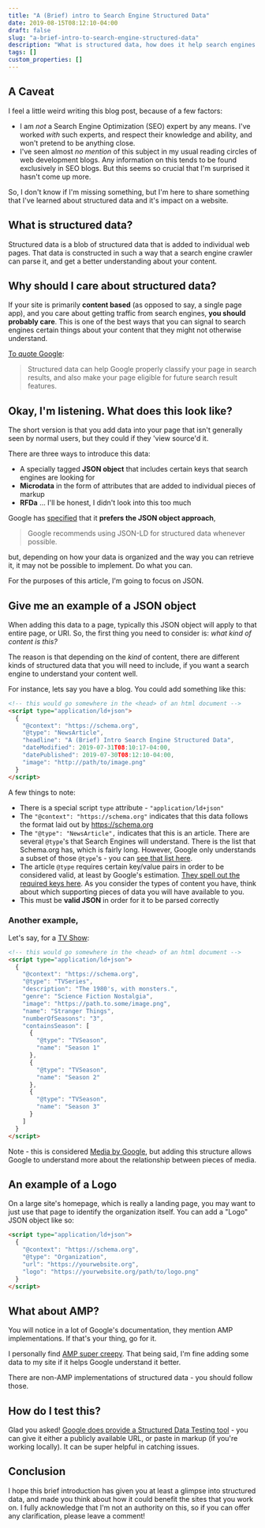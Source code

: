 ```yaml
---
title: "A (Brief) intro to Search Engine Structured Data"
date: 2019-08-15T08:12:10-04:00
draft: false
slug: "a-brief-intro-to-search-engine-structured-data"
description: "What is structured data, how does it help search engines understand your content, and how to add it to your site."
tags: []
custom_properties: []
---
```


## A Caveat

I feel a little weird writing this blog post, because of a few factors:

- I am _not_ a Search Engine Optimization (SEO) expert by any means. I've worked _with_ such experts, and respect their knowledge and ability, and won't pretend to be anything close.
- I've seen almost _no mention_ of this subject in my usual reading circles of web development blogs. Any information on this tends to be found exclusively in SEO blogs. But this seems so crucial that I'm surprised it hasn't come up more.

So, I don't know if I'm missing something, but I'm here to share something that I've learned about structured data and it's impact on a website.

## What is structured data?

Structured data is a blob of structured data that is added to individual web pages. That data is constructed in such a way that a search engine crawler can parse it, and get a better understanding about your content.

## Why should I care about structured data?

If your site is primarily **content based** (as opposed to say, a single page app), and you care about getting traffic from search engines, **you should probably care**. This is one of the best ways that you can signal to search engines certain things about your content that they might not otherwise understand.

[To quote Google](https://developers.google.com/search/docs/guides/search-features):

> Structured data can help Google properly classify your page in search results, and also make your page eligible for future search result features.

## Okay, I'm listening. What does this look like?

The short version is that you add data into your page that isn't generally seen by normal users, but they could if they 'view source'd it.

There are three ways to introduce this data:

- A specially tagged **JSON object** that includes certain keys that search engines are looking for
- **Microdata** in the form of attributes that are added to individual pieces of markup
- **RFDa** ... I'll be honest, I didn't look into this too much

Google has [specified](https://developers.google.com/search/docs/guides/intro-structured-data#structured-data-format) that it **prefers the JSON object approach**,

> Google recommends using JSON-LD for structured data whenever possible.

but, depending on how your data is organized and the way you can retrieve it, it may not be possible to implement. Do what you can.

For the purposes of this article, I'm going to focus on JSON.

## Give me an example of a JSON object

When adding this data to a page, typically this JSON object will apply to that entire page, or URI. So, the first thing you need to consider is: _what kind of content is this?_

The reason is that depending on the _kind_ of content, there are different kinds of structured data that you will need to include, if you want a search engine to understand your content well.

For instance, lets say you have a blog. You could add something like this:

```html
<!-- this would go somewhere in the <head> of an html document -->
<script type="application/ld+json">
  {
    "@context": "https://schema.org",
    "@type": "NewsArticle",
    "headline": "A (Brief) Intro Search Engine Structured Data",
    "dateModified": 2019-07-31T08:10:17-04:00,
    "datePublished": 2019-07-30T08:12:10-04:00,
    "image": "http://path/to/image.png"
  }
</script>
```

A few things to note:

- There is a special script `type` attribute - `"application/ld+json"`
- The `"@context": "https://schema.org"` indicates that this data follows the format laid out by <https://schema.org>
- The `"@type": "NewsArticle",` indicates that this is an article. There are several `@type`'s that Search Engines will understand. There is the list that Schema.org has, which is fairly long. However, Google only understands a subset of those `@type`'s - you can [see that list here](https://developers.google.com/search/docs/guides/mark-up-content#content_types).
- The article `@type` requires certain key/value pairs in order to be considered valid, at least by Google's estimation. [They spell out the required keys here](https://developers.google.com/search/docs/data-types/article#type_definitions). As you consider the types of content you have, think about which supporting pieces of data you will have available to you.
- This must be **valid JSON** in order for it to be parsed correctly

### Another example,

Let's say, for a [TV Show](https://developers.google.com/actions/media/reference/data-specification/tv-shows-specification):

```html
<!-- this would go somewhere in the <head> of an html document -->
<script type="application/ld+json">
  {
    "@context": "https://schema.org",
    "@type": "TVSeries",
    "description": "The 1980's, with monsters.",
    "genre": "Science Fiction Nostalgia",
    "image": "https://path.to.some/image.png",
    "name": "Stranger Things",
    "numberOfSeasons": "3",
    "containsSeason": [
      {
        "@type": "TVSeason",
        "name": "Season 1"
      },
      {
        "@type": "TVSeason",
        "name": "Season 2"
      },
      {
        "@type": "TVSeason",
        "name": "Season 3"
      }
    ]
  }
</script>
```

Note - this is considered [Media by Google](https://developers.google.com/search/docs/data-types/media), but adding this structure allows Google to understand more about the relationship between pieces of media.

## An example of a Logo

On a large site's homepage, which is really a landing page, you may want to just use that page to identify the organization itself. You can add a "Logo" JSON object like so:

```html
<script type="application/ld+json">
  {
    "@context": "https://schema.org",
    "@type": "Organization",
    "url": "https://yourwebsite.org",
    "logo": "https://yourwebsite.org/path/to/logo.png"
  }
</script>
```

## What about AMP?

You will notice in a lot of Google's documentation, they mention AMP implementations. If that's your thing, go for it.

I personally find [AMP super creepy](https://adactio.com/journal/tags/amp). That being said, I'm fine adding some data to my site if it helps Google understand it better.

There are non-AMP implementations of structured data - you should follow those.

## How do I test this?

Glad you asked! [Google does provide a Structured Data Testing tool](https://search.google.com/structured-data/testing-tool#) - you can give it either a publicly available URL, or paste in markup (if you're working locally). It can be super helpful in catching issues.

## Conclusion

I hope this brief introduction has given you at least a glimpse into structured data, and made you think about how it could benefit the sites that you work on. I fully acknowledge that I'm not an authority on this, so if you can offer any clarification, please leave a comment!
